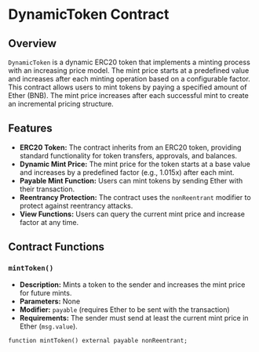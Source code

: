 # DynamicToken Contract

## Overview

`DynamicToken` is a dynamic ERC20 token that implements a minting process with an increasing price model. The mint price starts at a predefined value and increases after each minting operation based on a configurable factor. This contract allows users to mint tokens by paying a specified amount of Ether (BNB). The mint price increases after each successful mint to create an incremental pricing structure.

## Features

- **ERC20 Token:** The contract inherits from an ERC20 token, providing standard functionality for token transfers, approvals, and balances.
- **Dynamic Mint Price:** The mint price for the token starts at a base value and increases by a predefined factor (e.g., 1.015x) after each mint.
- **Payable Mint Function:** Users can mint tokens by sending Ether with their transaction.
- **Reentrancy Protection:** The contract uses the `nonReentrant` modifier to protect against reentrancy attacks.
- **View Functions:** Users can query the current mint price and increase factor at any time.

## Contract Functions

### `mintToken()`
- **Description:** Mints a token to the sender and increases the mint price for future mints.
- **Parameters:** None
- **Modifier:** `payable` (requires Ether to be sent with the transaction)
- **Requirements:** The sender must send at least the current mint price in Ether (`msg.value`).

```solidity
function mintToken() external payable nonReentrant;
